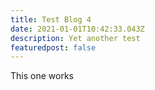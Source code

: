 ```yaml
---
title: Test Blog 4
date: 2021-01-01T10:42:33.043Z
description: Yet another test
featuredpost: false
---
```


This one works
